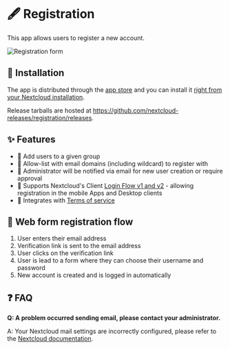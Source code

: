 <!--
  - SPDX-FileCopyrightText: 2017 Nextcloud GmbH and Nextcloud contributors
  - SPDX-FileCopyrightText: 2014 Pellaeon Lin <pellaeon@hs.ntnu.edu.tw>
  - SPDX-License-Identifier: AGPL-3.0-or-later
-->
# 🖋️ Registration
This app allows users to register a new account.

![Registration form](https://raw.githubusercontent.com/nextcloud/registration/master/docs/demo.gif)

## 🚢 Installation

The app is distributed through the [app store](https://apps.nextcloud.com/apps/registration) and you can install it [right from your Nextcloud installation](https://docs.nextcloud.com/server/latest/admin_manual/apps_management.html).

Release tarballs are hosted at https://github.com/nextcloud-releases/registration/releases.

## ✨ Features

* 👥 Add users to a given group
* 🛃 Allow-list with email domains (including wildcard) to register with
* 🔔 Administrator will be notified via email for new user creation or require approval
* 📱 Supports Nextcloud's Client [Login Flow v1 and v2](https://docs.nextcloud.com/server/stable/developer_manual/client_apis/LoginFlow/index.html) - allowing registration in the mobile Apps and Desktop clients
* 📜 Integrates with [Terms of service](https://apps.nextcloud.com/apps/terms_of_service)

## 🔁 Web form registration flow

1. User enters their email address
2. Verification link is sent to the email address
3. User clicks on the verification link
4. User is lead to a form where they can choose their username and password
5. New account is created and is logged in automatically

## ❓ FAQ

**Q: A problem occurred sending email, please contact your administrator.**

A: Your Nextcloud mail settings are incorrectly configured, please refer to the [Nextcloud documentation](https://docs.nextcloud.com/server/latest/admin_manual/configuration_server/email_configuration.html).
